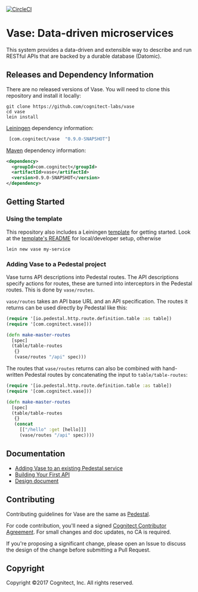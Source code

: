 [![CircleCI](https://circleci.com/gh/cognitect-labs/vase.svg?style=svg&circle-token=21b84b7aea75483821d3852de6c5d9930e85720a)](https://circleci.com/gh/cognitect-labs/vase)

# Vase: Data-driven microservices

This system provides a data-driven and extensible way to describe and run RESTful APIs
that are backed by a durable database (Datomic).


## Releases and Dependency Information

There are no released versions of Vase. You will need to clone this repository and install it locally:

```
git clone https://github.com/cognitect-labs/vase
cd vase
lein install
```

[Leiningen](https://github.com/technomancy/leiningen) dependency information:

```clj
 [com.cognitect/vase  "0.9.0-SNAPSHOT"]
```

[Maven](http://maven.apache.org/) dependency information:

```xml
<dependency>
  <groupId>com.cognitect</groupId>
  <artifactId>vase</artifactId>
  <version>0.9.0-SNAPSHOT</version>
</dependency>
```


## Getting Started

### Using the template

This repository also includes a Leiningen [template](./template) for getting started.
Look at the [template's README](./template/README.md) for local/developer setup,
otherwise

`lein new vase my-service`

### Adding Vase to a Pedestal project

Vase turns API descriptions into Pedestal routes. The API descriptions
specify actions for routes, these are turned into interceptors in the
Pedestal routes. This is done by `vase/routes`.

`vase/routes` takes an API base URL and an API specification. The routes it
returns can be used directly by Pedestal like this:

```clj
(require '[io.pedestal.http.route.definition.table :as table])
(require '[com.cognitect.vase]))

(defn make-master-routes
  [spec]
  (table/table-routes
   {}
   (vase/routes "/api" spec)))
```

The routes that `vase/routes` returns can also be combined with
hand-written Pedestal routes by concatenating the input to
`table/table-routes`:

```clj
(require '[io.pedestal.http.route.definition.table :as table])
(require '[com.cognitect.vase]))

(defn make-master-routes
  [spec]
  (table/table-routes
   {}
   (concat
     [["/hello" :get [hello]]]
     (vase/routes "/api" spec))))
```


## Documentation

* [Adding Vase to an existing Pedestal service](docs/adding_vase.mkd)
* [Building Your First API](docs/your_first_api.mkd)
* [Design document](docs/design_doc.mkd)


## Contributing

Contributing guidelines for Vase are the same as [Pedestal](https://github.com/pedestal/pedestal/blob/master/CONTRIBUTING.md).

For code contribution, you'll need a signed [Cognitect Contributor Agreement](https://secure.echosign.com/public/hostedForm?formid=8JU33Z7A7JX84U).
For small changes and doc updates, no CA is required.

If you're proposing a significant change, please open an Issue to
discuss the design of the change before submitting a Pull Request.


## Copyright

Copyright ©2017 Cognitect, Inc. All rights reserved.

